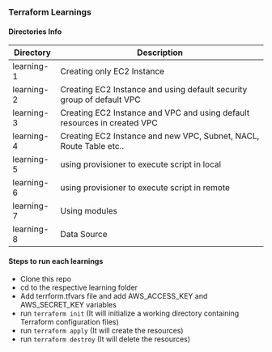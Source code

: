 ### Terraform Learnings

#### Directories Info

Directory | Description
------------ | -------------
learning-1 | Creating only EC2 Instance
learning-2 | Creating EC2 Instance and using default security group of default VPC
learning-3 | Creating EC2 Instance and VPC and using default resources in created VPC
learning-4 | Creating EC2 Instance and new VPC, Subnet, NACL, Route Table etc..
learning-5 | using provisioner to execute script in local
learning-6 | using provisioner to execute script in remote
learning-7 | Using modules
learning-8 | Data Source

#### Steps to run each learnings
* Clone this repo
* cd to the respective learning folder
* Add terrform.tfvars file and add AWS_ACCESS_KEY and AWS_SECRET_KEY variables
* run `terraform init` (It will initialize a working directory containing Terraform configuration files)
* run `terraform apply` (It will create the resources)
* run `terraform destroy` (It will delete the resources)
